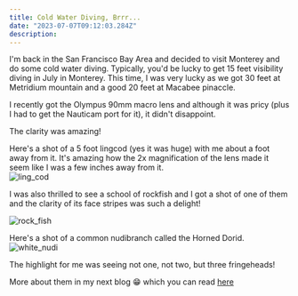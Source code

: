 ```yaml
---
title: Cold Water Diving, Brrr...
date: "2023-07-07T09:12:03.284Z"
description:
---
```


I'm back in the San Francisco Bay Area and decided to visit Monterey and do some cold water diving. Typically, you'd be lucky to get 15 feet visibility diving in July in Monterey. This time, I was very lucky as we got 30 feet at Metridium mountain and a good 20 feet at Macabee pinaccle.

I recently got the Olympus 90mm macro lens and although it was pricy (plus I had to get the Nauticam port for it), it didn't disappoint.

The clarity was amazing!

Here's a shot of a 5 foot lingcod (yes it was huge) with me about a foot away from it. It's amazing how the 2x magnification of the lens made it seem like I was a few inches away from it.  
![ling_cod](https://photos.smugmug.com/MontereyJuly2023/i-n89vSm7/0/fffd2cde/L/MontereyJuly2023-19-L.jpg)

I was also thrilled to see a school of rockfish and I got a shot of one of them and the clarity of its face stripes was such a delight!

![rock_fish](https://photos.smugmug.com/MontereyJuly2023/i-N2N4KFp/0/eb34dc70/L/MontereyJuly2023-5-L.jpg)

Here's a shot of a common nudibranch called the Horned Dorid. ![white_nudi](https://photos.smugmug.com/MontereyJuly2023-1/i-8TzQ8k2/0/d9ee0dec/L/MontereyJuly2023-1-L.jpg)

The highlight for me was seeing not one, not two, but three fringeheads!

More about them in my next blog :grin: which you can read <a href="https://www.glcodeworks.com/blog/sarcastic_fringehead/" target="_blank">here</a>

